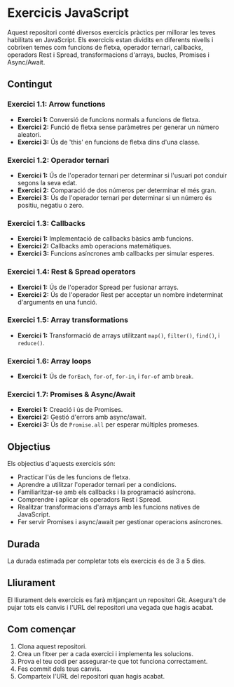 # Exercicis JavaScript

Aquest repositori conté diversos exercicis pràctics per millorar les teves habilitats en JavaScript. Els exercicis estan dividits en diferents nivells i cobrixen temes com funcions de fletxa, operador ternari, callbacks, operadors Rest i Spread, transformacions d'arrays, bucles, Promises i Async/Await.

## Contingut

### Exercici 1.1: Arrow functions
- **Exercici 1:** Conversió de funcions normals a funcions de fletxa.
- **Exercici 2:** Funció de fletxa sense paràmetres per generar un número aleatori.
- **Exercici 3:** Ús de 'this' en funcions de fletxa dins d'una classe.

### Exercici 1.2: Operador ternari
- **Exercici 1:** Ús de l'operador ternari per determinar si l'usuari pot conduir segons la seva edat.
- **Exercici 2:** Comparació de dos números per determinar el més gran.
- **Exercici 3:** Ús de l'operador ternari per determinar si un número és positiu, negatiu o zero.

### Exercici 1.3: Callbacks
- **Exercici 1:** Implementació de callbacks bàsics amb funcions.
- **Exercici 2:** Callbacks amb operacions matemàtiques.
- **Exercici 3:** Funcions asíncrones amb callbacks per simular esperes.

### Exercici 1.4: Rest & Spread operators
- **Exercici 1:** Ús de l'operador Spread per fusionar arrays.
- **Exercici 2:** Ús de l'operador Rest per acceptar un nombre indeterminat d'arguments en una funció.

### Exercici 1.5: Array transformations
- **Exercici 1:** Transformació de arrays utilitzant `map()`, `filter()`, `find()`, i `reduce()`.

### Exercici 1.6: Array loops
- **Exercici 1:** Ús de `forEach`, `for-of`, `for-in`, i `for-of` amb `break`.

### Exercici 1.7: Promises & Async/Await
- **Exercici 1:** Creació i ús de Promises.
- **Exercici 2:** Gestió d'errors amb async/await.
- **Exercici 3:** Ús de `Promise.all` per esperar múltiples promeses.

## Objectius

Els objectius d'aquests exercicis són:
- Practicar l'ús de les funcions de fletxa.
- Aprendre a utilitzar l'operador ternari per a condicions.
- Familiaritzar-se amb els callbacks i la programació asíncrona.
- Comprendre i aplicar els operadors Rest i Spread.
- Realitzar transformacions d'arrays amb les funcions natives de JavaScript.
- Fer servir Promises i async/await per gestionar operacions asíncrones.

## Durada

La durada estimada per completar tots els exercicis és de 3 a 5 dies.

## Lliurament

El lliurament dels exercicis es farà mitjançant un repositori Git. Asegura't de pujar tots els canvis i l'URL del repositori una vegada que hagis acabat.

## Com començar

1. Clona aquest repositori.
2. Crea un fitxer per a cada exercici i implementa les solucions.
3. Prova el teu codi per assegurar-te que tot funciona correctament.
4. Fes commit dels teus canvis.
5. Comparteix l'URL del repositori quan hagis acabat.

